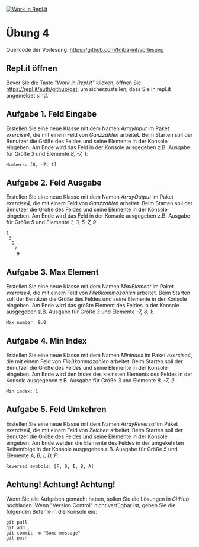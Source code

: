 [![Work in Repl.it](https://classroom.github.com/assets/work-in-replit-14baed9a392b3a25080506f3b7b6d57f295ec2978f6f33ec97e36a161684cbe9.svg)](https://classroom.github.com/online_ide?assignment_repo_id=3445145&assignment_repo_type=AssignmentRepo)
# Übung 4
Quellcode der Vorlesung: https://github.com/fdiba-inf/vorlesung
## Repl.it öffnen
Bevor Sie die Taste _"Work in Repl.it"_ klicken, öffnen Sie https://repl.it/auth/github/get, um sicherzustellen, dass Sie in repl.it angemeldet sind.
## Aufgabe 1. Feld Eingabe
Erstellen Sie eine neue Klasse mit dem Namen _ArrayInput_ im Paket _exercise4_, die mit einem Feld von _Ganzzahlen_ arbeitet.
Beim Starten soll der Benutzer die Größe des Feldes und seine Elemente in der Konsole eingeben.
Am Ende wird das Feld in der Konsole ausgegeben z.B. Ausgabe für Größe _3_ und Elemente _8, -7, 1_:
```
Numbers: [8, -7, 1]
```
## Aufgabe 2. Feld Ausgabe
Erstellen Sie eine neue Klasse mit dem Namen _ArrayOutput_ im Paket _exercise4_, die mit einem Feld von _Ganzzahlen_ arbeitet.
Beim Starten soll der Benutzer die Größe des Feldes und seine Elemente in der Konsole eingeben.
Am Ende wird das Feld in der Konsole ausgegeben z.B. Ausgabe für Größe _5_ und Elemente _1, 3, 5, 7, 9_:
```
1
 3
  5
   7
    9
```
## Aufgabe 3. Max Element
Erstellen Sie eine neue Klasse mit dem Namen _MaxElement_ im Paket _exercise4_, die mit einem Feld von _Fließkommazahlen_ arbeitet.
Beim Starten soll der Benutzer die Größe des Feldes und seine Elemente in der Konsole eingeben.
Am Ende wird das größte Element des Feldes in der Konsole ausgegeben z.B. Ausgabe für Größe _3_ und Elemente _-7, 8, 1_:
```
Max number: 8.0
```
## Aufgabe 4. Min Index
Erstellen Sie eine neue Klasse mit dem Namen _MinIndex_ im Paket _exercise4_, die mit einem Feld von _Fließkommazahlen_ arbeitet.
Beim Starten soll der Benutzer die Größe des Feldes und seine Elemente in der Konsole eingeben.
Am Ende wird den Index des kleinsten Elements des Feldes in der Konsole ausgegeben z.B. Ausgabe für Größe _3_ und Elemente _8, -7, 2_:
```
Min index: 1
```
## Aufgabe 5. Feld Umkehren
Erstellen Sie eine neue Klasse mit dem Namen _ArrayReversal_ im Paket _exercise4_, die mit einem Feld von _Zeichen_ arbeitet.
Beim Starten soll der Benutzer die Größe des Feldes und seine Elemente in der Konsole eingeben.
Am Ende werden die Elemente des Feldes in der umgekehrten Reihenfolge in der Konsole ausgegeben z.B. Ausgabe für Größe _5_ und Elemente _A, B, I, D, F_:
```
Reversed symbols: [F, D, I, B, A]
```
## Achtung! Achtung! Achtung!
Wenn Sie alle Aufgaben gemacht haben, sollen Sie die Lösungen in _GitHub_ hochladen. 
Wenn "Version Control" nicht verfügbar ist, geben Sie die folgenden Befehle in die Konsole ein:
``` 
git pull
git add .
git commit -m "Some message"
git push
``` 
